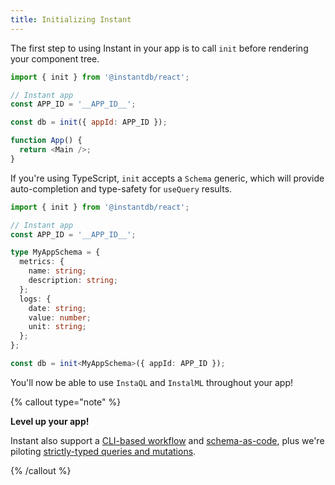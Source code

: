 ```yaml
---
title: Initializing Instant
---
```


The first step to using Instant in your app is to call `init` before rendering your component tree.

```javascript
import { init } from '@instantdb/react';

// Instant app
const APP_ID = '__APP_ID__';

const db = init({ appId: APP_ID });

function App() {
  return <Main />;
}
```

If you're using TypeScript, `init` accepts a `Schema` generic, which will provide auto-completion and type-safety for `useQuery` results.

```typescript
import { init } from '@instantdb/react';

// Instant app
const APP_ID = '__APP_ID__';

type MyAppSchema = {
  metrics: {
    name: string;
    description: string;
  };
  logs: {
    date: string;
    value: number;
    unit: string;
  };
};

const db = init<MyAppSchema>({ appId: APP_ID });
```

You'll now be able to use `InstaQL` and `InstalML` throughout your app!

{% callout type="note" %}

**Level up your app!**

Instant also support a [CLI-based workflow](/docs/cli) and [schema-as-code](/docs/schema), plus we're piloting [strictly-typed queries and mutations](/docs/strong-init).

{% /callout %}
